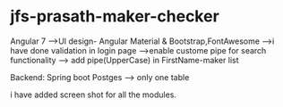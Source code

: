 # jfs-prasath-maker-checker
Angular 7
-->UI design- Angular Material & Bootstrap,FontAwesome
-->i have done validation in login page
-->enable custome pipe for search functionality
--> add pipe(UpperCase) in FirstName-maker list

Backend:
Spring boot
Postges --> only one table

i have added screen shot for all the modules.
